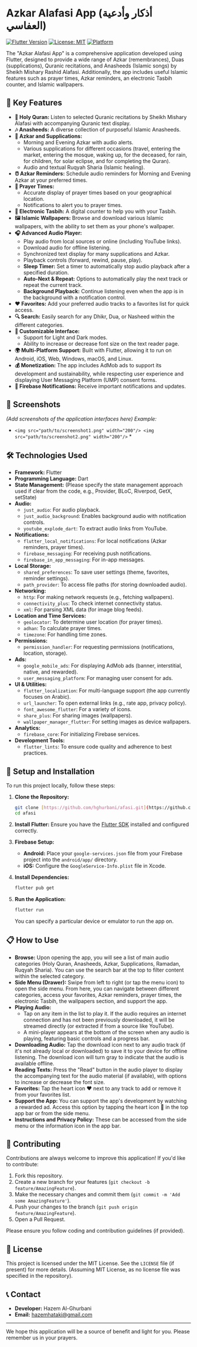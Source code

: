 # Azkar Alafasi App (أذكار وأدعية العفاسي)

[![Flutter Version](https://img.shields.io/badge/Flutter-^3.6.0-blue.svg)](https://flutter.dev)
[![License: MIT](https://img.shields.io/badge/License-MIT-yellow.svg)](https://opensource.org/licenses/MIT)
[![Platform](https://img.shields.io/badge/Platform-Android%20%7C%20iOS%20%7C%20Web%20%7C%20Desktop-brightgreen)](https://flutter.dev)

The "Azkar Alafasi App" is a comprehensive application developed using Flutter, designed to provide a wide range of Azkar (remembrances), Duas (supplications), Quranic recitations, and Anasheeds (Islamic songs) by Sheikh Mishary Rashid Alafasi. Additionally, the app includes useful Islamic features such as prayer times, Azkar reminders, an electronic Tasbih counter, and Islamic wallpapers.

## 🌟 Key Features

- **📖 Holy Quran:** Listen to selected Quranic recitations by Sheikh Mishary Alafasi with accompanying Quranic text display.
- **🎶 Anasheeds:** A diverse collection of purposeful Islamic Anasheeds.
- **📿 Azkar and Supplications:**
    - Morning and Evening Azkar with audio alerts.
    - Various supplications for different occasions (travel, entering the market, entering the mosque, waking up, for the deceased, for rain, for children, for solar eclipse, and for completing the Quran).
    - Audio and textual Ruqyah Sharia (Islamic healing).
- **⏰ Azkar Reminders:** Schedule audio reminders for Morning and Evening Azkar at your preferred times.
- **🕌 Prayer Times:**
    - Accurate display of prayer times based on your geographical location.
    - Notifications to alert you to prayer times.
- **📿 Electronic Tasbih:** A digital counter to help you with your Tasbih.
- **🖼️ Islamic Wallpapers:** Browse and download various Islamic wallpapers, with the ability to set them as your phone's wallpaper.
- **🎧 Advanced Audio Player:**
    - Play audio from local sources or online (including YouTube links).
    - Download audio for offline listening.
    - Synchronized text display for many supplications and Azkar.
    - Playback controls (forward, rewind, pause, play).
    - **Sleep Timer:** Set a timer to automatically stop audio playback after a specified duration.
    - **Auto-Next & Repeat:** Options to automatically play the next track or repeat the current track.
    - **Background Playback:** Continue listening even when the app is in the background with a notification control.
- **❤️ Favorites:** Add your preferred audio tracks to a favorites list for quick access.
- **🔍 Search:** Easily search for any Dhikr, Dua, or Nasheed within the different categories.
- **🎨 Customizable Interface:**
    - Support for Light and Dark modes.
    - Ability to increase or decrease font size on the text reader page.
- **🌍 Multi-Platform Support:** Built with Flutter, allowing it to run on Android, iOS, Web, Windows, macOS, and Linux.
- **💰 Monetization:** The app includes AdMob ads to support its development and sustainability, while respecting user experience and displaying User Messaging Platform (UMP) consent forms.
- **🔔 Firebase Notifications:** Receive important notifications and updates.

## 📸 Screenshots

*(Add screenshots of the application interfaces here)*
*Example:*
* ```<img src="path/to/screenshot1.png" width="200"/> <img src="path/to/screenshot2.png" width="200"/>``` *

## 🛠️ Technologies Used

- **Framework:** Flutter
- **Programming Language:** Dart
- **State Management:** (Please specify the state management approach used if clear from the code, e.g., Provider, BLoC, Riverpod, GetX, setState)
- **Audio:**
    - `just_audio`: For audio playback.
    - `just_audio_background`: Enables background audio with notification controls.
    - `youtube_explode_dart`: To extract audio links from YouTube.
- **Notifications:**
    - `flutter_local_notifications`: For local notifications (Azkar reminders, prayer times).
    - `firebase_messaging`: For receiving push notifications.
    - `firebase_in_app_messaging`: For in-app messages.
- **Local Storage:**
    - `shared_preferences`: To save user settings (theme, favorites, reminder settings).
    - `path_provider`: To access file paths (for storing downloaded audio).
- **Networking:**
    - `http`: For making network requests (e.g., fetching wallpapers).
    - `connectivity_plus`: To check internet connectivity status.
    - `xml`: For parsing XML data (for image blog feeds).
- **Location and Time Services:**
    - `geolocator`: To determine user location (for prayer times).
    - `adhan`: To calculate prayer times.
    - `timezone`: For handling time zones.
- **Permissions:**
    - `permission_handler`: For requesting permissions (notifications, location, storage).
- **Ads:**
    - `google_mobile_ads`: For displaying AdMob ads (banner, interstitial, native, and rewarded).
    - `user_messaging_platform`: For managing user consent for ads.
- **UI & Utilities:**
    - `flutter_localization`: For multi-language support (the app currently focuses on Arabic).
    - `url_launcher`: To open external links (e.g., rate app, privacy policy).
    - `font_awesome_flutter`: For a variety of icons.
    - `share_plus`: For sharing images (wallpapers).
    - `wallpaper_manager_flutter`: For setting images as device wallpapers.
- **Analytics:**
    - `firebase_core`: For initializing Firebase services.
- **Development Tools:**
    - `flutter_lints`: To ensure code quality and adherence to best practices.

## 🚀 Setup and Installation

To run this project locally, follow these steps:

1.  **Clone the Repository:**
    ```bash
    git clone [https://github.com/hghurbani/afasi.git](https://github.com/hghurbani/afasi.git)
    cd afasi
    ```

2.  **Install Flutter:** Ensure you have the [Flutter SDK](https://flutter.dev/docs/get-started/install) installed and configured correctly.

3.  **Firebase Setup:**
    * **Android:** Place your `google-services.json` file from your Firebase project into the `android/app/` directory.
    * **iOS:** Configure the `GoogleService-Info.plist` file in Xcode.

4.  **Install Dependencies:**
    ```bash
    flutter pub get
    ```

5.  **Run the Application:**
    ```bash
    flutter run
    ```
    You can specify a particular device or emulator to run the app on.

## 📋 How to Use

-   **Browse:** Upon opening the app, you will see a list of main audio categories (Holy Quran, Anasheeds, Azkar, Supplications, Ramadan, Ruqyah Sharia). You can use the search bar at the top to filter content within the selected category.
-   **Side Menu (Drawer):** Swipe from left to right (or tap the menu icon) to open the side menu. From here, you can navigate between different categories, access your favorites, Azkar reminders, prayer times, the electronic Tasbih, the wallpapers section, and support the app.
-   **Playing Audio:**
    * Tap on any item in the list to play it. If the audio requires an internet connection and has not been previously downloaded, it will be streamed directly (or extracted if from a source like YouTube).
    * A mini-player appears at the bottom of the screen when any audio is playing, featuring basic controls and a progress bar.
-   **Downloading Audio:** Tap the download icon next to any audio track (if it's not already local or downloaded) to save it to your device for offline listening. The download icon will turn gray to indicate that the audio is available offline.
-   **Reading Texts:** Press the "Read" button in the audio player to display the accompanying text for the audio material (if available), with options to increase or decrease the font size.
-   **Favorites:** Tap the heart icon ❤️ next to any track to add or remove it from your favorites list.
-   **Support the App:** You can support the app's development by watching a rewarded ad. Access this option by tapping the heart icon 💖 in the top app bar or from the side menu.
-   **Instructions and Privacy Policy:** These can be accessed from the side menu or the information icon in the app bar.

## 🤝 Contributing

Contributions are always welcome to improve this application! If you'd like to contribute:

1.  Fork this repository.
2.  Create a new branch for your features (`git checkout -b feature/AmazingFeature`).
3.  Make the necessary changes and commit them (`git commit -m 'Add some AmazingFeature'`).
4.  Push your changes to the branch (`git push origin feature/AmazingFeature`).
5.  Open a Pull Request.

Please ensure you follow coding and contribution guidelines (if provided).

## 📜 License

This project is licensed under the MIT License. See the `LICENSE` file (if present) for more details.
(Assuming MIT License, as no license file was specified in the repository).

## 📞 Contact

-   **Developer:** Hazem Al-Ghurbani
-   **Email:** hazemhataki@gmail.com

---

We hope this application will be a source of benefit and light for you. Please remember us in your prayers.
